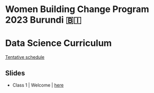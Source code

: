 # Women Building Change Program 2023 Burundi 🇧🇮
# Data Science Curriculum

[Tentative schedule](https://docs.google.com/spreadsheets/d/1dFjTYSxrviJ2crVNM-oLtn4QnQ-rLmmrOq9bBgPa-8s/edit?usp=sharing)


## Slides 

- Class 1 | Welcome | [here](https://github.com/CodeYourDreams/DataScience_Burundi2023/blob/main/Class%2001%20-%20Welcome/class01_welcome.ipynb) 